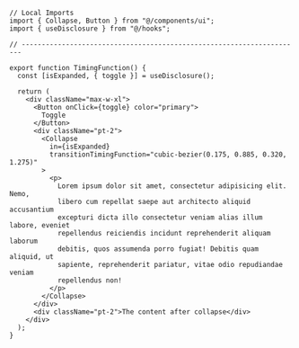 ﻿```tsx
// Local Imports
import { Collapse, Button } from "@/components/ui";
import { useDisclosure } from "@/hooks";

// ----------------------------------------------------------------------

export function TimingFunction() {
  const [isExpanded, { toggle }] = useDisclosure();

  return (
    <div className="max-w-xl">
      <Button onClick={toggle} color="primary">
        Toggle
      </Button>
      <div className="pt-2">
        <Collapse
          in={isExpanded}
          transitionTimingFunction="cubic-bezier(0.175, 0.885, 0.320, 1.275)"
        >
          <p>
            Lorem ipsum dolor sit amet, consectetur adipisicing elit. Nemo,
            libero cum repellat saepe aut architecto aliquid accusantium
            excepturi dicta illo consectetur veniam alias illum labore, eveniet
            repellendus reiciendis incidunt reprehenderit aliquam laborum
            debitis, quos assumenda porro fugiat! Debitis quam aliquid, ut
            sapiente, reprehenderit pariatur, vitae odio repudiandae veniam
            repellendus non!
          </p>
        </Collapse>
      </div>
      <div className="pt-2">The content after collapse</div>
    </div>
  );
}

```
